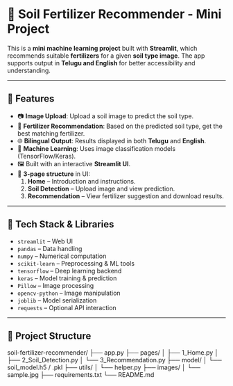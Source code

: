 # 🌱 Soil Fertilizer Recommender - Mini Project

This is a **mini machine learning project** built with **Streamlit**, which recommends suitable **fertilizers** for a given **soil type image**. The app supports output in **Telugu and English** for better accessibility and understanding.

---

## 🚀 Features

- 📷 **Image Upload**: Upload a soil image to predict the soil type.
- 🌾 **Fertilizer Recommendation**: Based on the predicted soil type, get the best matching fertilizer.
- 🌐 **Bilingual Output**: Results displayed in both **Telugu** and **English**.
- 🧠 **Machine Learning**: Uses image classification models (TensorFlow/Keras).
- 🖼️ Built with an interactive **Streamlit UI**.
- 📄 **3-page structure** in UI:
  1. **Home** – Introduction and instructions.
  2. **Soil Detection** – Upload image and view prediction.
  3. **Recommendation** – View fertilizer suggestion and download results.

---

## 🧰 Tech Stack & Libraries

- `streamlit` – Web UI
- `pandas` – Data handling
- `numpy` – Numerical computation
- `scikit-learn` – Preprocessing & ML tools
- `tensorflow` – Deep learning backend
- `keras` – Model training & prediction
- `Pillow` – Image processing
- `opencv-python` – Image manipulation
- `joblib` – Model serialization
- `requests` – Optional API interaction

---

## 📂 Project Structure

soil-fertilizer-recommender/
├── app.py
├── pages/
│ ├── 1_Home.py
│ ├── 2_Soil_Detection.py
│ └── 3_Recommendation.py
├── model/
│ └── soil_model.h5 / .pkl
├── utils/
│ └── helper.py
├── images/
│ └── sample.jpg
├── requirements.txt
└── README.md


